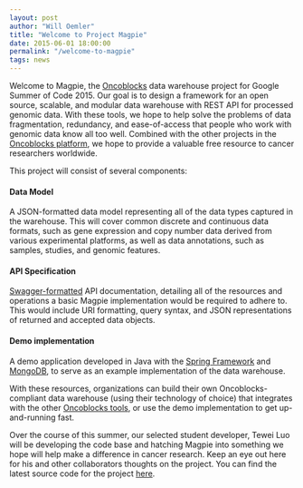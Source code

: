 ```yaml
---
layout: post
author: "Will Oemler"
title: "Welcome to Project Magpie"
date: 2015-06-01 18:00:00
permalink: "/welcome-to-magpie"
tags: news
---
```

Welcome to Magpie, the [Oncoblocks][ob-home] data warehouse project for Google Summer of Code 2015. Our goal is to design a framework for an open source, scalable, and modular data warehouse with REST API for processed genomic data. With these tools, we hope to help solve the problems of data fragmentation, redundancy, and ease-of-access that people who work with genomic data know all too well. Combined with the other projects in the [Oncoblocks platform][ob-gh], we hope to provide a valuable free resource to cancer researchers worldwide.

This project will consist of several components:

#### Data Model
A JSON-formatted data model representing all of the data types captured in the warehouse. This will cover common discrete and continuous data formats, such as gene expression and copy number data derived from various experimental platforms, as well as data annotations, such as samples, studies, and genomic features.

#### API Specification
[Swagger-formatted][swagger] API documentation, detailing all of the resources and operations a basic Magpie implementation would be required to adhere to.  This would include URI formatting, query syntax, and JSON representations of returned and accepted data objects.

#### Demo implementation
A demo application developed in Java with the [Spring Framework][spring] and [MongoDB][mongo], to serve as an example implementation of the data warehouse.

With these resources, organizations can build their own Oncoblocks-compliant data warehouse (using their technology of choice) that integrates with the other [Oncoblocks tools][ob-gh], or use the demo implementation to get up-and-running fast.

Over the course of this summer, our selected student developer, Tewei Luo will be developing the code base and hatching Magpie into something we hope will help make a difference in cancer research. Keep an eye out here for his and other collaborators thoughts on the project.  You can find the latest source code for the project [here][mp-gh].

[ob-home]: http://oncoblocks.org
[ob-gh]: https://github.com/oncoblocks
[mp-gh]: https://github.com/oncoblocks/magpie
[swagger]: http://swagger.io/
[spring]: http://spring.io/
[mongo]: https://www.mongodb.org/
